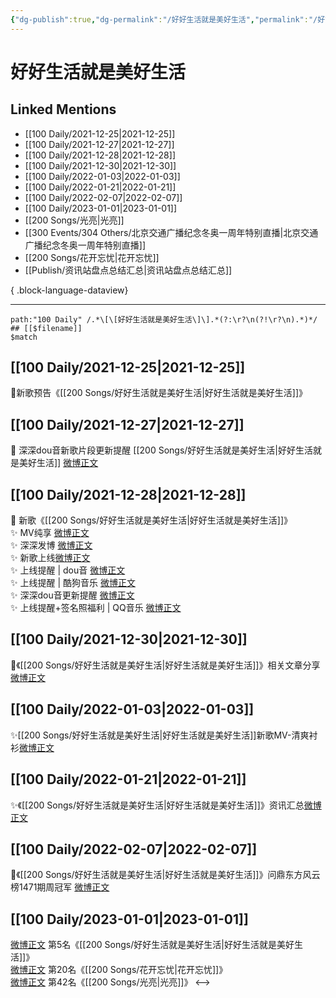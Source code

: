 ```yaml
---
{"dg-publish":true,"dg-permalink":"/好好生活就是美好生活","permalink":"/好好生活就是美好生活/","created":"2022-12-22T15:56:21.000+08:00","updated":"2023-04-10T15:38:23.000+08:00"}
---
```


# 好好生活就是美好生活

## Linked Mentions
- [[100 Daily/2021-12-25\|2021-12-25]]
- [[100 Daily/2021-12-27\|2021-12-27]]
- [[100 Daily/2021-12-28\|2021-12-28]]
- [[100 Daily/2021-12-30\|2021-12-30]]
- [[100 Daily/2022-01-03\|2022-01-03]]
- [[100 Daily/2022-01-21\|2022-01-21]]
- [[100 Daily/2022-02-07\|2022-02-07]]
- [[100 Daily/2023-01-01\|2023-01-01]]
- [[200 Songs/光亮\|光亮]]
- [[300 Events/304 Others/北京交通广播纪念冬奥一周年特别直播\|北京交通广播纪念冬奥一周年特别直播]]
- [[200 Songs/花开忘忧\|花开忘忧]]
- [[Publish/资讯站盘点总结汇总\|资讯站盘点总结汇总]]

{ .block-language-dataview}

---

```expander
path:"100 Daily" /.*\[\[好好生活就是美好生活\]\].*(?:\r?\n(?!\r?\n).*)*/
## [[$filename]]
$match
```
## [[100 Daily/2021-12-25\|2021-12-25]]
🌟新歌预告《[[200 Songs/好好生活就是美好生活\|好好生活就是美好生活]]》[](https://m.weibo.cn/6466290670/4718427966542628)
## [[100 Daily/2021-12-27\|2021-12-27]]
💫 深深dou音新歌片段更新提醒 [[200 Songs/好好生活就是美好生活\|好好生活就是美好生活]] [微博正文](https://m.weibo.cn/6466290670/4719174541115556)
## [[100 Daily/2021-12-28\|2021-12-28]]
💫 新歌《[[200 Songs/好好生活就是美好生活\|好好生活就是美好生活]]》  
✨ MV纯享 [微博正文](https://m.weibo.cn/6466290670/4719345735567486)  
✨ 深深发博 [微博正文](https://m.weibo.cn/6466290670/4719337137245639)  
✨ 新歌上线[微博正文](https://m.weibo.cn/6466290670/4719324067528744)  
✨ 上线提醒 | dou音 [微博正文](https://m.weibo.cn/6466290670/4719322171445396)  
✨ 上线提醒 | 酷狗音乐 [微博正文](https://m.weibo.cn/6466290670/4719324578972346)  
✨ 深深dou音更新提醒 [微博正文](https://m.weibo.cn/6466290670/4719359656985010)  
✨ 上线提醒+签名照福利 | QQ音乐 [微博正文](https://m.weibo.cn/6466290670/4719322007602054)
## [[100 Daily/2021-12-30\|2021-12-30]]
💫《[[200 Songs/好好生活就是美好生活\|好好生活就是美好生活]]》相关文章分享[微博正文](https://m.weibo.cn/6466290670/4720218838142667)
## [[100 Daily/2022-01-03\|2022-01-03]]
✨[[200 Songs/好好生活就是美好生活\|好好生活就是美好生活]]新歌MV-清爽衬衫[微博正文](https://m.weibo.cn/6466290670/4721509144986572)
## [[100 Daily/2022-01-21\|2022-01-21]]
✨《[[200 Songs/好好生活就是美好生活\|好好生活就是美好生活]]》资讯汇总[微博正文](https://m.weibo.cn/6466290670/4728164737094591)
## [[100 Daily/2022-02-07\|2022-02-07]]
🌟《[[200 Songs/好好生活就是美好生活\|好好生活就是美好生活]]》问鼎东方风云榜1471期周冠军 [微博正文](https://m.weibo.cn/6466290670/4734369409536831)
## [[100 Daily/2023-01-01\|2023-01-01]]
[微博正文](https://m.weibo.cn/1738376280/4852886640791592) 第5名《[[200 Songs/好好生活就是美好生活\|好好生活就是美好生活]]》  
[微博正文](https://m.weibo.cn/1738376280/4852848891801896) 第20名《[[200 Songs/花开忘忧\|花开忘忧]]》  
[微博正文](https://m.weibo.cn/1738376280/4852797303167416) 第42名《[[200 Songs/光亮\|光亮]]》
<-->
